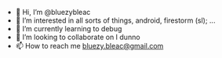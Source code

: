 - 👋 Hi, I’m @bluezybleac
- 👀 I’m interested in all sorts of things, android, firestorm (sl); ...
- 🌱 I’m currently learning to debug  
- 💞️ I’m looking to collaborate on I dunno
- 📫 How to reach me bluezy.bleac@gmail.com

<!---
bluezybleac/bluezybleac is a ✨ special ✨ repository because its `README.md` (this file) appears on your GitHub profile.
You can click the Preview link to take a look at your changes.
--->
